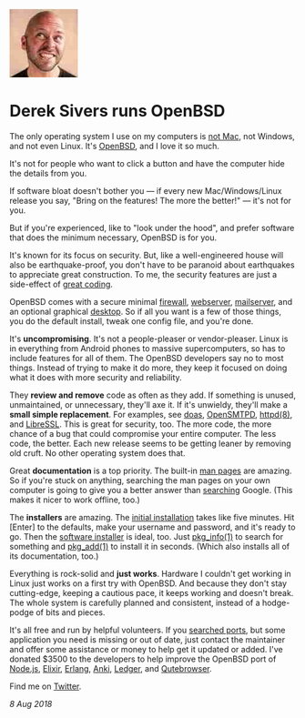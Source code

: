 <p><a href="/" alt="avatar" title="home page"><img src="sivers.jpeg" class="w3"></a></p>

# Derek Sivers runs OpenBSD

The only operating system I use on my computers is [not Mac], not
Windows, and not even Linux. It's [OpenBSD], and I love it so much.

It's not for people who want to click a button and have the computer
hide the details from you.

If software bloat doesn't bother you &mdash; if every new
Mac/Windows/Linux release you say, "Bring on the features! The more
the better!" &mdash; it's not for you.

But if you're experienced, like to "look under the hood", and prefer
software that does the minimum necessary, OpenBSD is for you.

It's known for its focus on security. But, like a well-engineered
house will also be earthquake-proof, you don't have to be paranoid
about earthquakes to appreciate great construction. To me, the
security features are just a side-effect of [great coding].

OpenBSD comes with a secure minimal [firewall], [webserver],
[mailserver], and an optional graphical [desktop]. So if all you
want is a few of those things, you do the default install, tweak
one config file, and you're done.

It's **uncompromising**. It's not a people-pleaser or vendor-pleaser.
Linux is in everything from Android phones to massive supercomputers,
so has to include features for all of them. The OpenBSD developers
say no to most things. Instead of trying to make it do more, they
keep it focused on doing what it does with more security and
reliability.

They **review and remove** code as often as they add. If something
is unused, unmaintained, or unnecessary, they'll axe it. If it's
unwieldy, they'll make a **small simple replacement**. For examples,
see [doas], [OpenSMTPD], [httpd(8)], and [LibreSSL]. This is great
for security, too. The more code, the more chance of a bug that
could compromise your entire computer. The less code, the better.
Each new release seems to be getting leaner by removing old cruft.
No other operating system does that.

Great **documentation** is a top priority. The built-in [man pages]
are amazing. So if you're stuck on anything, searching the man pages
on your own computer is going to give you a better answer than
[searching] Google. (This makes it nicer to work offline, too.)

The **installers** are amazing. The [initial installation] takes
like five minutes. Hit [Enter] to the defaults, make your username
and password, and it's ready to go. Then the [software installer]
is ideal, too. Just [pkg_info(1)] to search for something and
[pkg_add(1)] to install it in seconds. (Which also installs all of
its documentation, too.)

Everything is rock-solid and **just works**. Hardware I couldn't
get working in Linux just works on a first try with OpenBSD. And
because they don't stay cutting-edge, keeping a cautious pace, it
keeps working and doesn't break. The whole system is carefully
planned and consistent, instead of a hodge-podge of bits and pieces.

It's all free and run by helpful volunteers. If you [searched ports],
but some application you need is missing or out of date, just contact
the maintainer and offer some assistance or money to help get it
updated or added. I've donated $3500 to the developers to help
improve the OpenBSD port of [Node.js], [Elixir], [Erlang], [Anki],
[Ledger], and [Qutebrowser].

Find me on [Twitter].

_8 Aug 2018_

[Anki]: https://apps.ankiweb.net/
[Elixir]: http://elixir-lang.org/
[Erlang]: http://www.erlang.org/
[Ledger]: http://www.ledger-cli.org/
[LibreSSL]: https://www.libressl.org/
[Node.js]: https://nodejs.org/
[OpenBSD]: https://www.openbsd.org/
[OpenSMTPD]: https://www.opensmtpd.org/
[Qutebrowser]: https://www.qutebrowser.org/
[Twitter]: https://twitter.com/sivers
[desktop]: http://www.xenocara.org/
[doas]: http://www.tedunangst.com/flak/post/doas
[firewall]: https://www.nostarch.com/pf3
[great coding]: https://www.openbsd.org/security.html
[httpd(8)]: https://man.openbsd.org/httpd.8
[httpd]: https://man.openbsd.org/httpd.8
[initial installation]: https://www.openbsd.org/faq/faq4.html
[mailserver]: https://www.opensmtpd.org/
[man pages]: https://en.m.wikipedia.org/wiki/Man_page
[not Mac]: https://sivers.org/itunes
[pkg_add(1)]: https://man.openbsd.org/pkg_add.1
[pkg_info(1)]: https://man.openbsd.org/pkg_info.1
[searched ports]: https://cvsweb.openbsd.org/cgi-bin/cvsweb/ports/
[searching]: https://man.openbsd.org/apropos.1
[software installer]: https://www.openbsd.org/faq/faq15.html
[webserver]: https://www.romanzolotarev.com/openbsd/httpd.html

